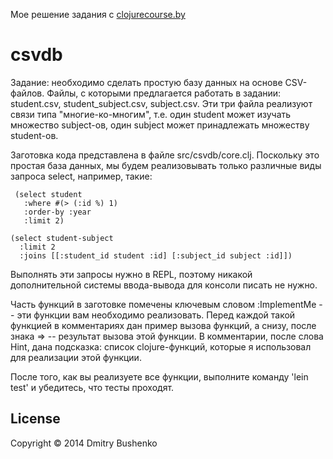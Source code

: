 Мое решение задания с [clojurecourse.by](https://clojurecourse.by/)

# csvdb

Задание: необходимо сделать простую базу данных на основе CSV-файлов. Файлы, с которыми предлагается работать в задании: student.csv, student_subject.csv, subject.csv. Эти три файла реализуют связи типа "многие-ко-многим", т.е. один student может изучать множество subject-ов, один subject может принадлежать множеству student-ов.

Заготовка кода представлена  в файле src/csvdb/core.clj. Поскольку это простая база данных, мы будем реализовывать только различные виды запроса select, например, такие:

     (select student
       :where #(> (:id %) 1)
       :order-by :year
       :limit 2)

    (select student-subject
      :limit 2
      :joins [[:student_id student :id] [:subject_id subject :id]])

Выполнять эти запросы нужно в REPL, поэтому никакой дополнительной системы ввода-вывода для консоли писать не нужно.

Часть функций в заготовке помечены ключевым словом :ImplementMe -- эти функции вам необходимо реализовать. Перед каждой такой функцией в комментариях дан пример вызова функций, а снизу, после знака => -- результат вызова этой функции. В комментарии, после слова Hint, дана подсказка: список clojure-функций, которые я использовал для реализации этой функции.

После того, как вы реализуете все функции, выполните команду 'lein test' и убедитесь, что тесты проходят.
      
## License

Copyright © 2014 Dmitry Bushenko

